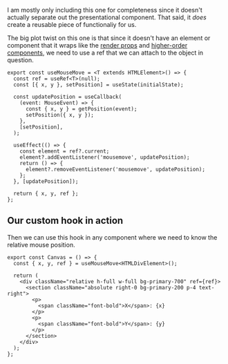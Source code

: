 I am mostly only including this one for completeness since it doesn't actually separate out the presentational component. That said, it *does* create a reusable piece of functionaliy for us.

The big plot twist on this one is that since it doesn't have an element or component that it wraps like the [render props](./Render%20props.md) and [higher-order components](./Higher-order%20components.md), we need to use a ref that we can attach to the object in question.

````tsx
export const useMouseMove = <T extends HTMLElement>() => {
  const ref = useRef<T>(null);
  const [{ x, y }, setPosition] = useState(initialState);

  const updatePosition = useCallback(
    (event: MouseEvent) => {
      const { x, y } = getPosition(event);
      setPosition({ x, y });
    },
    [setPosition],
  );

  useEffect(() => {
    const element = ref?.current;
    element?.addEventListener('mousemove', updatePosition);
    return () => {
      element?.removeEventListener('mousemove', updatePosition);
    };
  }, [updatePosition]);

  return { x, y, ref };
};
````

## Our custom hook in action

Then we can use this hook in any component where we need to know the relative mouse position.

````tsx
export const Canvas = () => {
  const { x, y, ref } = useMouseMove<HTMLDivElement>();

  return (
    <div className="relative h-full w-full bg-primary-700" ref={ref}>
      <section className="absolute right-0 bg-primary-200 p-4 text-right">
        <p>
          <span className="font-bold">X</span>: {x}
        </p>
        <p>
          <span className="font-bold">Y</span>: {y}
        </p>
      </section>
    </div>
  );
};
````

